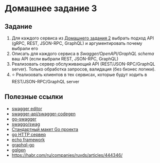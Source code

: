 # Домашнее задание 3


## Задание
1. Для каждого сервиса из [Домашнего задания 2](../%D0%94%D0%BE%D0%BC%D0%B0%D1%88%D0%BD%D0%B5%D0%B5%20%D0%B7%D0%B0%D0%B4%D0%B0%D0%BD%D0%B8%D0%B5%202/README.md) выбрать подход API (gRPC, REST, JSON-RPC, GraphQL) и аргументировать почему выбрали его
2. Описать для каждого сервиса в _Swagger/OpenAPI/GraphQL schema_ ваш API (если выбрали REST, JSON-RPC, GraphQL)
3. Реализовать сервер обслуживающий API (REST/JSON-RPC/GraphQL server). Только обработка запросов, валидация (без бизнес логики).
4. ⭐ Реализовать клиентов в тех сервисах, которые будут ходить в REST/JSON-RPC/GraphQL server

## Полезные ссылки
* [swagger editor](https://editor.swagger.io/)
* [swagger-api/swagger-codegen](https://github.com/swagger-api/swagger-codegen)
* [go-swagger](https://github.com/go-swagger/go-swagger)
* [swaggo/swag](https://github.com/swaggo/swag)
* [Стандартный макет Go проекта](https://github.com/golang-standards/project-layout/blob/master/README_ru.md)
* [go HTTP сервер](https://pkg.go.dev/net/http#hdr-Servers)
* [echo framework](https://echo-labstack-com.translate.goog/docs/quick-start?_x_tr_sl=en&_x_tr_tl=ru&_x_tr_hl=ru&_x_tr_pto=sc&_x_tr_hist=true)
* [graphql-go](https://www.howtographql.com/graphql-go/1-getting-started/)
* [gqlgen](https://gqlgen.com/getting-started/)
* https://habr.com/ru/companies/ruvds/articles/444346/
